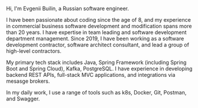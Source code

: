 Hi, I'm Evgenii Builin, a Russian software engineer.

I have been passionate about coding since the age of 8, and my experience in commercial business software development and modification spans more than 20 years. I have expertise in team leading and software development department management. Since 2019, I have been working as a software development contractor, software architect consultant, and lead a group of high-level contractors.

My primary tech stack includes Java, Spring Framework (including Spring Boot and Spring Cloud), Kafka, PostgreSQL. I have experience in developing backend REST APIs, full-stack MVC applications, and integrations via mesasge brokers.

In my daily work, I use a range of tools such as k8s, Docker, Git, Postman, and Swagger.
